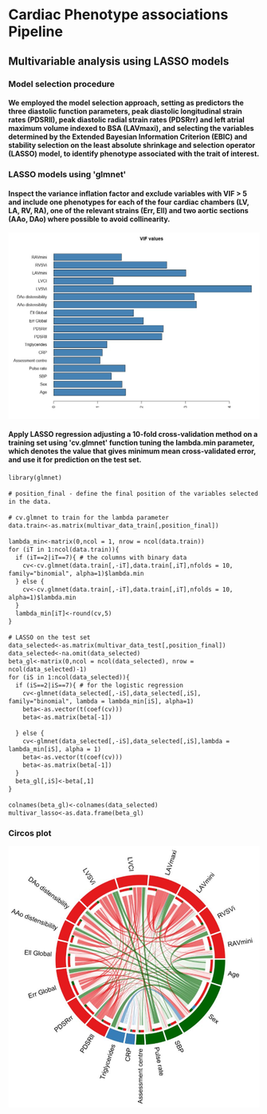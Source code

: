 # Cardiac Phenotype associations Pipeline

## Multivariable analysis using LASSO models
### Model selection procedure

#### We employed the model selection approach, setting as predictors the three diastolic function parameters, peak diastolic longitudinal strain rates (PDSRll), peak diastolic radial strain rates (PDSRrr) and left atrial maximum volume indexed to BSA (LAVmaxi), and selecting the variables determined by the Extended Bayesian Information Criterion (EBIC) and stability selection on the least absolute shrinkage and selection operator (LASSO) model, to identify phenotype associated with the trait of interest.

 ### LASSO models using 'glmnet'
 
####  Inspect the variance inflation factor and exclude variables with VIF > 5 and include one phenotypes for each of the four cardiac chambers (LV, LA, RV, RA), one of the relevant strains (Err, Ell) and two aortic sections (AAo, DAo) where possible to avoid collinearity.
   <img src="vif_plot.JPG" alt="" class="inline" />


#### Apply LASSO regression adjusting a 10-fold cross-validation method on a training set using 'cv.glmnet' function tuning the lambda.min parameter, which denotes the value that gives minimum mean cross-validated error, and use it for prediction on the test set.
   
    library(glmnet)  
    
    # position_final - define the final position of the variables selected in the data. 
    
    # cv.glmnet to train for the lambda parameter 
    data.train<-as.matrix(multivar_data_train[,position_final])

    lambda_min<-matrix(0,ncol = 1, nrow = ncol(data.train))
    for (iT in 1:ncol(data.train)){
      if (iT==2|iT==7){ # the columns with binary data
        cv<-cv.glmnet(data.train[,-iT],data.train[,iT],nfolds = 10, family="binomial", alpha=1)$lambda.min
      } else {
        cv<-cv.glmnet(data.train[,-iT],data.train[,iT],nfolds = 10, alpha=1)$lambda.min
      }
      lambda_min[iT]<-round(cv,5)
    }
    
    # LASSO on the test set
    data_selected<-as.matrix(multivar_data_test[,position_final])
    data_selected<-na.omit(data_selected)
    beta_gl<-matrix(0,ncol = ncol(data_selected), nrow = ncol(data_selected)-1)
    for (iS in 1:ncol(data_selected)){
      if (iS==2|iS==7){ # for the logistic regression
        cv<-glmnet(data_selected[,-iS],data_selected[,iS], family="binomial", lambda = lambda_min[iS], alpha=1)
        beta<-as.vector(t(coef(cv)))
        beta<-as.matrix(beta[-1])
    
      } else {
        cv<-glmnet(data_selected[,-iS],data_selected[,iS],lambda = lambda_min[iS], alpha = 1)
        beta<-as.vector(t(coef(cv)))
        beta<-as.matrix(beta[-1])
      }
      beta_gl[,iS]<-beta[,1]
    }

    colnames(beta_gl)<-colnames(data_selected)
    multivar_lasso<-as.data.frame(beta_gl)


### Circos plot  

<img src="circos_plot.JPG" alt="" class="inline" />
